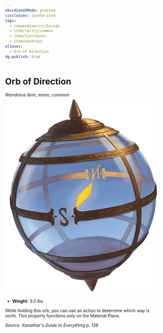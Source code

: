 ```yaml
---
obsidianUIMode: preview
cssclasses: json5e-item
tags:
  - compendium/src/5e/xge
  - item/rarity/common
  - item/tier/minor
  - item/wondrous
aliases:
  - Orb of Direction
dg-publish: true
---
```

# Orb of Direction
*Wondrous Item, minor, common*  
![](https://raw.githubusercontent.com/5etools-mirror-2/5etools-img/main/items/XGE/Orb%20of%20Direction.webp#right)  

- **Weight**: 3.0 lbs.

While holding this orb, you can use an action to determine which way is north. This property functions only on the Material Plane.

*Source: Xanathar's Guide to Everything p. 138*